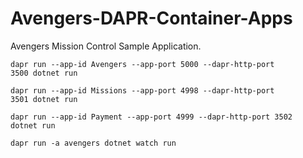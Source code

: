 # Avengers-DAPR-Container-Apps

<p>Avengers Mission Control Sample Application.</p>

<code>dapr run --app-id Avengers --app-port 5000 --dapr-http-port 3500 dotnet run</code>

<code>dapr run --app-id Missions --app-port 4998 --dapr-http-port 3501 dotnet run</code>

<code>dapr run --app-id Payment --app-port 4999 --dapr-http-port 3502 dotnet run</code>

<code>dapr run -a avengers dotnet watch run</code>
